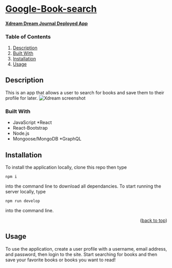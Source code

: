 <div id="top"></div>

# [Google-Book-search](https://github.com/llacourciere/book-search)
#### [Xdream Dream Journal Deployed App](https://nameless-falls-05978.herokuapp.com/)

### Table of Contents

1. [Description](#description)
2. [Built With](#built-with)
3. [Installation](#installation)
4. [Usage](#usage)

## Description


This is an app that allows a user to search for books and save them to their profile for later.
![Xdream screenshot](./public/images/screencapture-localhost-3001-2022-10-24-16_45_12.png)

### Built With


* JavaScript
*React
* React-Bootstrap
* Node.js
* Mongoose/MongoDB
*GraphQL


## Installation

To install the application locally, clone this repo then type 
~~~ 
npm i 
~~~ 
into the command line to download all dependancies. To start running the server locally, type 
~~~ 
npm run develop
~~~ 
into the command line. 

<p align="right">(<a href="#top">back to top</a>)</p>

## Usage

To use the application, create a user profile with a username, email address, and password, then login to the site. Start searching for books and then save your favorite books or books you want to read! 

